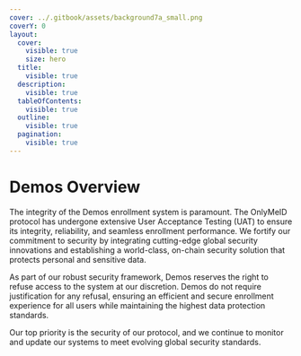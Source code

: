 ```yaml
---
cover: ../.gitbook/assets/background7a_small.png
coverY: 0
layout:
  cover:
    visible: true
    size: hero
  title:
    visible: true
  description:
    visible: true
  tableOfContents:
    visible: true
  outline:
    visible: true
  pagination:
    visible: true
---
```


# Demos Overview

The integrity of the Demos enrollment system is paramount. The OnlyMeID protocol has undergone extensive User Acceptance Testing (UAT) to ensure its integrity, reliability, and seamless enrollment performance. We fortify our commitment to security by integrating cutting-edge global security innovations and establishing a world-class, on-chain security solution that protects personal and sensitive data.

&#x20;

As part of our robust security framework, Demos reserves the right to refuse access to the system at our discretion. Demos do not require justification for any refusal, ensuring an efficient and secure enrollment experience for all users while maintaining the highest data protection standards.

&#x20;

Our top priority is the security of our protocol, and we continue to monitor and update our systems to meet evolving global security standards.
